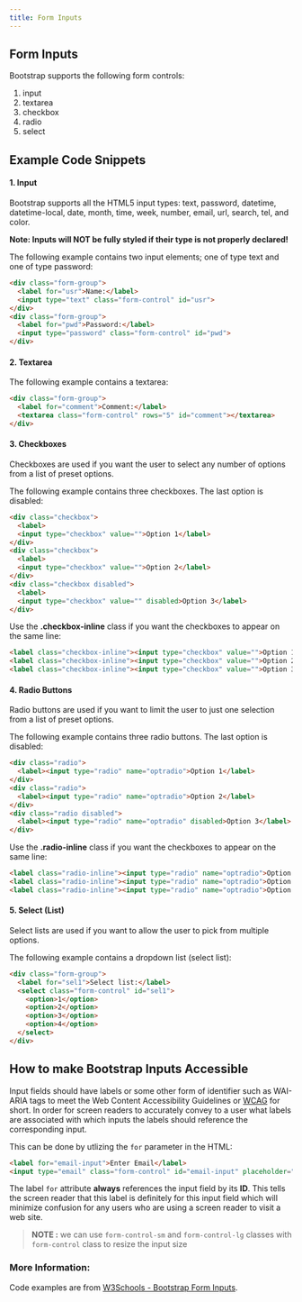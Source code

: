 ```yaml
---
title: Form Inputs
---
```


## Form Inputs

Bootstrap supports the following form controls:

1. input
2. textarea
3. checkbox
4. radio
5. select

## Example Code Snippets

#### 1. Input

Bootstrap supports all the HTML5 input types: text, password, datetime, datetime-local, date, month, time, week, number, email, url, search, tel, and color.

**Note: Inputs will NOT be fully styled if their type is not properly declared!**

The following example contains two input elements; one of type text and one of type password:

```html
<div class="form-group">
  <label for="usr">Name:</label>
  <input type="text" class="form-control" id="usr">
</div>
<div class="form-group">
  <label for="pwd">Password:</label>
  <input type="password" class="form-control" id="pwd">
</div>
```

#### 2. Textarea

The following example contains a textarea:

```html
<div class="form-group">
  <label for="comment">Comment:</label>
  <textarea class="form-control" rows="5" id="comment"></textarea>
</div>
```

#### 3. Checkboxes

Checkboxes are used if you want the user to select any number of options from a list of preset options.

The following example contains three checkboxes. The last option is disabled:

```html
<div class="checkbox">
  <label>
  <input type="checkbox" value="">Option 1</label>
</div>
<div class="checkbox">
  <label>
  <input type="checkbox" value="">Option 2</label>
</div>
<div class="checkbox disabled">
  <label>
  <input type="checkbox" value="" disabled>Option 3</label>
</div>
```

Use the **.checkbox-inline** class if you want the checkboxes to appear on the same line:

```html
<label class="checkbox-inline"><input type="checkbox" value="">Option 1</label>
<label class="checkbox-inline"><input type="checkbox" value="">Option 2</label>
<label class="checkbox-inline"><input type="checkbox" value="">Option 3</label>
```

#### 4. Radio Buttons

Radio buttons are used if you want to limit the user to just one selection from a list of preset options.

The following example contains three radio buttons. The last option is disabled:

```html
<div class="radio">
  <label><input type="radio" name="optradio">Option 1</label>
</div>
<div class="radio">
  <label><input type="radio" name="optradio">Option 2</label>
</div>
<div class="radio disabled">
  <label><input type="radio" name="optradio" disabled>Option 3</label>
</div>
```

Use the **.radio-inline** class if you want the checkboxes to appear on the same line:

```html
<label class="radio-inline"><input type="radio" name="optradio">Option 1</label>
<label class="radio-inline"><input type="radio" name="optradio">Option 2</label>
<label class="radio-inline"><input type="radio" name="optradio">Option 3</label>
```

#### 5. Select (List)

Select lists are used if you want to allow the user to pick from multiple options.

The following example contains a dropdown list (select list):

```html
<div class="form-group">
  <label for="sel1">Select list:</label>
  <select class="form-control" id="sel1">
    <option>1</option>
    <option>2</option>
    <option>3</option>
    <option>4</option>
  </select>
</div>
```

## How to make Bootstrap Inputs Accessible

Input fields should have labels or some other form of identifier such as WAI-ARIA tags to meet the Web
Content Accessibility Guidelines or [WCAG](https://www.w3.org/WAI/tutorials/forms/) for short. In order
for screen readers to accurately convey to a user what labels are associated with which inputs the labels
should reference the corresponding input.

This can be done by utlizing the `for` parameter in the HTML:
```html
<label for="email-input">Enter Email</label>
<input type="email" class="form-control" id="email-input" placeholder="Enter Email">

```

The label `for` attribute **always** references the input field by its **ID**. This tells the screen reader
that this label is definitely for this input field which will minimize confusion for any users who are using
a screen reader to visit a web site.

> **NOTE :** we can use `form-control-sm` and `form-control-lg` classes with `form-control` class to resize the input size

### More Information:
Code examples are from [W3Schools - Bootstrap Form Inputs](https://www.w3schools.com/bootstrap/bootstrap_forms_inputs.asp).

